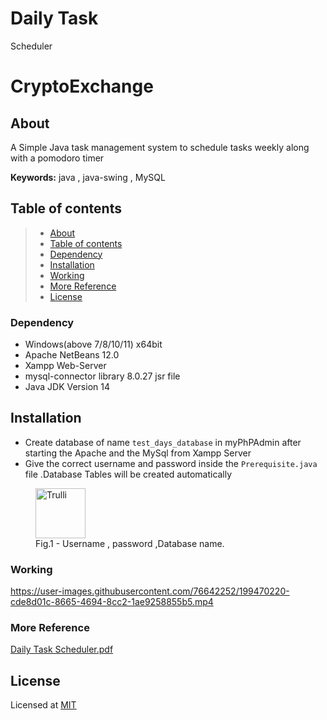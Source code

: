 # Daily Task 
Scheduler
# CryptoExchange

## About

A Simple Java task management system to schedule tasks weekly along with a pomodoro timer  


**Keywords:**  java , java-swing , MySQL

## Table of contents

>   * [About](#about--synopsis)
>   * [Table of contents](#table-of-contents)
>   * [Dependency](#dependency)
>   * [Installation](#installation)
>   * [Working](#working)
>   * [More Reference](#more-reference)
>   * [License](#license)

### Dependency

- Windows(above 7/8/10/11) x64bit
- Apache NetBeans 12.0
- Xampp Web-Server
- mysql-connector library 8.0.27 jsr file
- Java JDK Version 14

## Installation

- Create database of name `test_days_database` in myPhPAdmin after starting the Apache and the MySql from Xampp Server 
- Give the correct username and password inside the `Prerequisite.java` file .Database Tables will be created automatically
<p align="center">
<figure>
  <img src="https://user-images.githubusercontent.com/76642252/199481601-35bf4447-4725-461b-b961-17137540539e.png" alt="Trulli" height="80">
  <figcaption>Fig.1 - Username , password ,Database name.</figcaption>
</figure></p>


### Working

https://user-images.githubusercontent.com/76642252/199470220-cde8d01c-8665-4694-8cc2-1ae9258855b5.mp4

### More Reference

[Daily Task Scheduler.pdf](https://github.com/VidhyaVarshanyJS/DailyTaskScheduler/blob/1a3c85cf9180288d2f78b16ad44c3ed7ecf0358f/Daily%20Task%20Scheduler.pdf)

## License

Licensed at [MIT](https://choosealicense.com/licenses/mit/)
